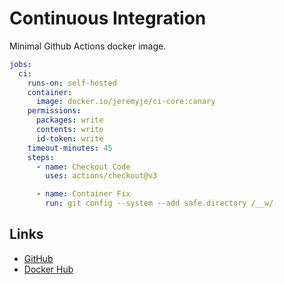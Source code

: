 # Continuous Integration

Minimal Github Actions docker image.

```yaml
jobs:
  ci:
    runs-on: self-hosted
    container:
      image: docker.io/jeremyje/ci-core:canary
    permissions:
      packages: write
      contents: write
      id-token: write
    timeout-minutes: 45
    steps:
      - name: Checkout Code
        uses: actions/checkout@v3

      - name: Container Fix
        run: git config --system --add safe.directory /__w/
```

## Links

* [GitHub](https://github.com/jeremyje/ci)
* [Docker Hub](https://hub.docker.com/repository/docker/jeremyje/ci-core/)
